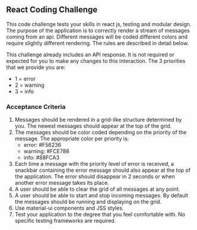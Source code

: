 ## React Coding Challenge

This code challenge tests your skills in react js, testing and modular design. The purpose of the application is to correctly render a stream of messages coming from an api. Different messages will be coded different colors and require slightly different rendering. The rules are described in detail below.

This challenge already includes an API response. It is not required or expected for you to make any changes to this interaction. The 3 priorities that we provide you are:
  * 1 = error
  * 2 = warning
  * 3 = info

### Acceptance Criteria

1. Messages should be rendered in a grid-like structure determined by you. The newest messages should appear at the top of the grid.
2. The messages should be color coded depending on the priority of the message. The appropriate color per priority is:
   * error: #F56236
   * warning: #FCE788
   * info: #88FCA3
3. Each time a message with the priority level of error is received, a snackbar containing the error message should also appear at the top of the application. The error should disappear in 2 seconds or when another error message takes its place.
4. A user should be able to clear the grid of all messages at any point.
5. A user should be able to start and stop incoming messages. By default the messages should be running and displaying on the grid.
6. Use material-ui components and JSS styles.
7. Test your application to the degree that you feel comfortable with. No specific testing frameworks are required.
